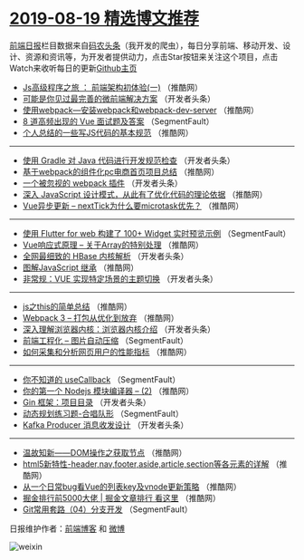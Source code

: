 # [2019-08-19 精选博文推荐](http://hao.caibaojian.com/date/2019/08/19)

[前端日报](http://caibaojian.com/c/news)栏目数据来自[码农头条](http://hao.caibaojian.com/)（我开发的爬虫），每日分享前端、移动开发、设计、资源和资讯等，为开发者提供动力，点击Star按钮来关注这个项目，点击Watch来收听每日的更新[Github主页](https://github.com/kujian/frontendDaily)
* [Js高级程序之旅 ： 前端架构初体验(一)](http://hao.caibaojian.com/121872.html) （推酷网）
* [可能是你见过最完善的微前端解决方案](http://hao.caibaojian.com/121819.html) （开发者头条）
* [使用webpack&#8212;安装webpack和webpack-dev-server](http://hao.caibaojian.com/121876.html) （推酷网）
* [8 道高频出现的 Vue 面试题及答案](http://hao.caibaojian.com/121810.html) （SegmentFault）
* [个人总结的一些写JS代码的基本规范](http://hao.caibaojian.com/121861.html) （推酷网）

***
* [使用 Gradle 对 Java 代码进行开发规范检查](http://hao.caibaojian.com/121827.html) （开发者头条）
* [基于webpack的组件化pc电商首页项目总结](http://hao.caibaojian.com/121863.html) （推酷网）
* [一个被忽视的 webpack 插件](http://hao.caibaojian.com/121828.html) （开发者头条）
* [深入 JavaScript 设计模式，从此有了优化代码的理论依据](http://hao.caibaojian.com/121874.html) （推酷网）
* [Vue异步更新 &#8211; nextTick为什么要microtask优先？](http://hao.caibaojian.com/121853.html) （推酷网）

***
* [使用 Flutter for web 构建了 100+ Widget 实时预览示例](http://hao.caibaojian.com/121808.html) （SegmentFault）
* [Vue响应式原理 &#8211; 关于Array的特别处理](http://hao.caibaojian.com/121867.html) （推酷网）
* [全网最细致的 HBase 内核解析](http://hao.caibaojian.com/121832.html) （开发者头条）
* [图解JavaScript 继承](http://hao.caibaojian.com/121857.html) （推酷网）
* [非常规：VUE 实现特定场景的主题切换](http://hao.caibaojian.com/121833.html) （开发者头条）

***
* [js之this的简单总结](http://hao.caibaojian.com/121869.html) （推酷网）
* [Webpack 3 &#8211; 打包从优化到放弃](http://hao.caibaojian.com/121871.html) （推酷网）
* [深入理解浏览器内核：浏览器内核介绍](http://hao.caibaojian.com/121826.html) （开发者头条）
* [前端工程化 &#8211; 图片自动压缩](http://hao.caibaojian.com/121805.html) （SegmentFault）
* [如何采集和分析网页用户的性能指标](http://hao.caibaojian.com/121873.html) （推酷网）

***
* [你不知道的 useCallback](http://hao.caibaojian.com/121806.html) （SegmentFault）
* [你的第一个 Nodejs 模块编译器 &#8211; (2)](http://hao.caibaojian.com/121852.html) （推酷网）
* [Gin 框架：项目目录](http://hao.caibaojian.com/121817.html) （开发者头条）
* [动态规划练习题-合唱队形](http://hao.caibaojian.com/121807.html) （SegmentFault）
* [Kafka Producer 消息收发设计](http://hao.caibaojian.com/121818.html) （开发者头条）

***
* [温故知新——DOM操作之获取节点](http://hao.caibaojian.com/121864.html) （推酷网）
* [html5新特性-header,nav,footer,aside,article,section等各元素的详解](http://hao.caibaojian.com/121875.html) （推酷网）
* [从一个日常bug看Vue的列表key及vnode更新策略](http://hao.caibaojian.com/121854.html) （推酷网）
* [掘金排行前5000大佬 | 掘金文章排行 看这里](http://hao.caibaojian.com/121865.html) （推酷网）
* [Git常用套路（04）分支开发](http://hao.caibaojian.com/121809.html) （SegmentFault）

日报维护作者：[前端博客](http://caibaojian.com/) 和 [微博](http://caibaojian.com/go/weibo)

![weixin](https://user-images.githubusercontent.com/3055447/38468989-651132ac-3b80-11e8-8e6b-15122322a9d7.png)